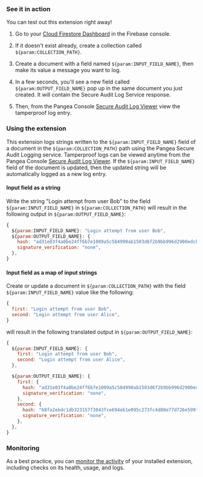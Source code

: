 ### See it in action

You can test out this extension right away!

1.  Go to your [Cloud Firestore Dashboard](https://console.firebase.google.com/project/${param:PROJECT_ID}/firestore/data) in the Firebase console.

2.  If it doesn't exist already, create a collection called `${param:COLLECTION_PATH}`.

3.  Create a document with a field named `${param:INPUT_FIELD_NAME}`, then make its value a message you want to log.

4.  In a few seconds, you'll see a new field called `${param:OUTPUT_FIELD_NAME}` pop up in the same document you just created. It will contain the Secure Audit Log Service response.

5.  Then, from the Pangea Console [Secure Audit Log Viewer][] view the tamperproof log entry.

### Using the extension

This extension logs strings written to the `${param:INPUT_FIELD_NAME}` field of a document in the `${param:COLLECTION_PATH}` path using the Pangea Secure Audit Logging service. Tamperproof logs can be viewed anytime from the Pangea Console [Secure Audit Log Viewer][]. If the `${param:INPUT_FIELD_NAME}` field of the document is updated, then the updated string will be automatically logged as a new log entry.

#### Input field as a string

Write the string "Login attempt from user Bob" to the field `${param:INPUT_FIELD_NAME}` in `${param:COLLECTION_PATH}` will result in the following output in `${param:OUTPUT_FIELD_NAME}`:

```js
{
  ${param:INPUT_FIELD_NAME}: "Login attempt from user Bob",
  ${param:OUTPUT_FIELD_NAME}: {
    hash: "ad31e03f4a0be24ff6b7e1009a5c584990ab1503d6f2b9bb996d2900edcb435e",
    signature_verification: "none",
  },
}
```

#### Input field as a map of input strings

Create or update a document in `${param:COLLECTION_PATH}` with the field `${param:INPUT_FIELD_NAME}` value like the following:

```js
{
  first: "Login attempt from user Bob",
  second: "Login attempt from user Alice",
}
```

will result in the following translated output in `${param:OUTPUT_FIELD_NAME}`:

```js
{
  ${param:INPUT_FIELD_NAME}: {
    first: "Login attempt from user Bob",
    second: "Login attempt from user Alice",
  },

  ${param:OUTPUT_FIELD_NAME}: {
    first: {
      hash: "ad31e03f4a0be24ff6b7e1009a5c584990ab1503d6f2b9bb996d2900edcb435e",
      signature_verification: "none",
    },
    second: {
      hash: "68fa2ebdc1db323157f3043fce694eb1e095c273fc4d88e77d726e599f330639",
      signature_verification: "none",
    },
  },
}
```

### Monitoring

As a best practice, you can [monitor the activity](https://firebase.google.com/docs/extensions/manage-installed-extensions#monitor) of your installed extension, including checks on its health, usage, and logs.

[Secure Audit Log Viewer]: https://console.pangea.cloud/service/audit/logs?utm_medium=marketplace&utm_source=firebase&utm_campaign=firebase-extension-audit
